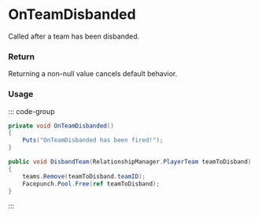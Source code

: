 # OnTeamDisbanded
<Badge type="info" text="Team"/><Badge type="danger" text="Carbon Compatible"/><Badge type="warning" text="Oxide Compatible"/>
Called after a team has been disbanded.

### Return
Returning a non-null value cancels default behavior.

### Usage
::: code-group
```csharp [Example]
private void OnTeamDisbanded()
{
	Puts("OnTeamDisbanded has been fired!");
}
```
```csharp [Source — Assembly-CSharp @ RelationshipManager]
public void DisbandTeam(RelationshipManager.PlayerTeam teamToDisband)
{
	teams.Remove(teamToDisband.teamID);
	Facepunch.Pool.Free(ref teamToDisband);
}

```
:::
